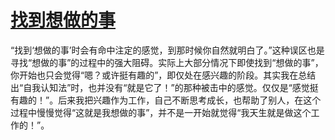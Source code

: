 # [ 找到想做的事](https://github.com/platojobs/SFLOG/issues/175)

“找到‘想做的事’时会有命中注定的感觉，到那时候你自然就明白了。”这种误区也是寻找“想做的事”的过程中的强大阻碍。实际上大部分情况下即使找到“想做的事”，你开始也只会觉得“嗯？或许挺有趣的”，即仅处在感兴趣的阶段。其实我在总结出“自我认知法”时，也并没有“就是它了！”的那种被击中的感觉。仅仅是“感觉挺有趣的！”。后来我把兴趣作为工作，自己不断思考成长，也帮助了别人，在这个过程中慢慢觉得“这就是我想做的事”，并不是一开始就觉得“我天生就是做这个工作的！”。